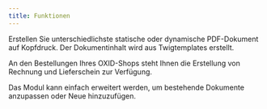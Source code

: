```yaml
---
title: Funktionen
---
```


Erstellen Sie unterschiedlichste statische oder dynamische PDF-Dokument auf Kopfdruck. Der Dokumentinhalt wird aus Twigtemplates erstellt.

An den Bestellungen Ihres OXID-Shops steht Ihnen die Erstellung von Rechnung und Lieferschein zur Verfügung.

Das Modul kann einfach erweitert werden, um bestehende Dokumente anzupassen oder Neue hinzuzufügen.  
